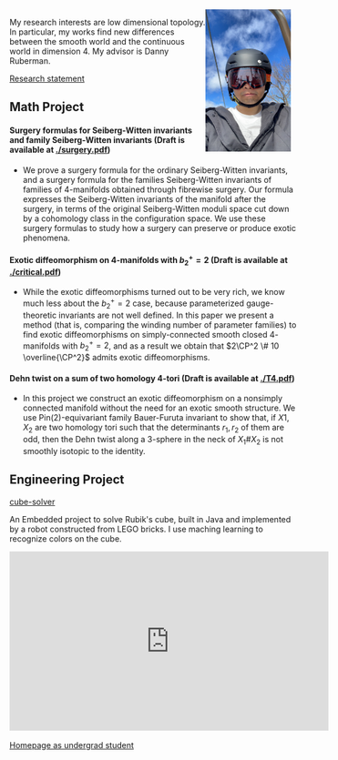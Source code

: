 <img src="./picture.jpg" alt="我的照片" style="float: right; margin-right: 10px; width: 150px; height: 250px;">

My research interests are low dimensional topology. In particular, my works find new differences between the smooth world and the continuous world in dimension 4. My advisor is Danny Ruberman. 

[Research statement](./research_statement.pdf) 

## Math Project

#### Surgery formulas for Seiberg-Witten invariants and family Seiberg-Witten invariants (Draft is available at [./surgery.pdf](./surgery.pdf))
- We prove a surgery formula for the ordinary Seiberg-Witten invariants, and a surgery formula for the families Seiberg-Witten invariants of families of 4-manifolds obtained through fibrewise surgery. Our formula expresses the Seiberg-Witten invariants of the manifold after the surgery, in terms of the original Seiberg-Witten moduli space cut down by a cohomology class in the configuration space. We use these surgery formulas to study how a surgery can preserve or produce exotic phenomena.

#### Exotic diffeomorphism on $4$-manifolds with $b_2^+ = 2$ (Draft is available at [./critical.pdf](./critical.pdf))
- While the exotic diffeomorphisms turned out to be very rich, we know much less about the $b^+_2 =2$ case, because parameterized gauge-theoretic invariants are not well defined. In this paper we present a method (that is, comparing the winding number of parameter families) to find exotic diffeomorphisms on simply-connected smooth closed $4$-manifolds with $b^+_2 =2$, and as a result we obtain that $2\CP^2 \# 10 \overline{\CP^2}$ admits exotic diffeomorphisms.

#### Dehn twist on a sum of two homology $4$-tori (Draft is available at [./T4.pdf](./T4.pdf))
- In this project we construct an exotic diffeomorphism on a nonsimply connected manifold without the need for an exotic smooth structure. We use Pin(2)-equivariant family Bauer-Furuta invariant to show that, if $X1,X_2$ are two homology tori such that the determinants $r_1,r_2$ of them are odd, then the Dehn twist along a $3$-sphere in the neck of $X_1\# X_2$ is not smoothly isotopic to the identity.

## Engineering Project

[cube-solver](https://github.com/hcqiu/cube-solver)

An Embedded project to solve Rubik's cube, built in Java and implemented by a robot constructed from LEGO bricks. I use maching learning to recognize colors on the cube.

<iframe width="560" height="315" src="https://www.youtube.com/embed/dAfDIDdDclc" frameborder="0" allow="accelerometer; autoplay; encrypted-media; gyroscope; picture-in-picture" allowfullscreen></iframe>


[Homepage as undergrad student](./undergrad.md)
